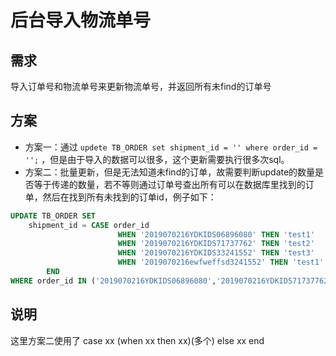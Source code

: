 # 后台导入物流单号

## 需求
导入订单号和物流单号来更新物流单号，并返回所有未find的订单号

## 方案
* 方案一：通过 `updete TB_ORDER set shipment_id = '' where order_id = '';` ，但是由于导入的数据可以很多，这个更新需要执行很多次sql。
* 方案二：批量更新，但是无法知道未find的订单，故需要判断update的数量是否等于传递的数量，若不等则通过订单号查出所有可以在数据库里找到的订单，然后在找到所有未找到的订单id，例子如下：
```sql
UPDATE TB_ORDER SET
    shipment_id = CASE order_id
                        WHEN '2019070216YDKIDS06896080' THEN 'test1'
                        WHEN '2019070216YDKIDS71737762' THEN 'test2'
                        WHEN '2019070216YDKIDS33241552' THEN 'test3'
                        WHEN '2019070216ewfweffsd3241552' THEN 'test1'
        END
WHERE order_id IN ('2019070216YDKIDS06896080','2019070216YDKIDS71737762','2019070216YDKIDS33241552')
```

## 说明
这里方案二使用了 case xx (when xx then xx)(多个) else xx end